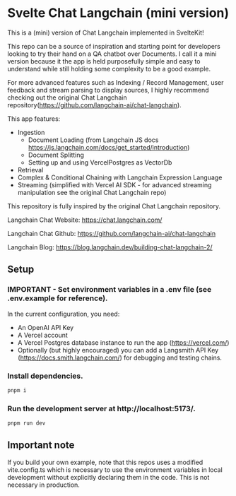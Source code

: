 # Svelte Chat Langchain (mini version)

This is a (mini) version of Chat Langchain implemented in SvelteKit!

This repo can be a source of inspiration and starting point for developers looking to try their hand on a QA chatbot over Documents.
I call it a mini version because it the app is held purposefully simple and easy to understand while still holding some complexity to be a good example.

For more advanced features such as Indexing / Record Management, user feedback and stream parsing to display sources, I highly recommend checking out the original Chat Langchain repository(https://github.com/langchain-ai/chat-langchain).

This app features:

- Ingestion
  - Document Loading (from Langchain JS docs https://js.langchain.com/docs/get_started/introduction)
  - Document Splitting
  - Setting up and using VercelPostgres as VectorDb
- Retrieval
- Complex & Conditional Chaining with Langchain Expression Language
- Streaming (simplified with Vercel AI SDK - for advanced streaming manipulation see the original Chat Langchain repo)

This repository is fully inspired by the original Chat Langchain repository.

Langchain Chat Website:
https://chat.langchain.com/

Langchain Chat Github:
https://github.com/langchain-ai/chat-langchain

Langchain Blog:
https://blog.langchain.dev/building-chat-langchain-2/

## Setup

### IMPORTANT - Set environment variables in a .env file (see .env.example for reference).

In the current configuration, you need:

- An OpenAI API Key
- A Vercel account
- A Vercel Postgres database instance to run the app (https://vercel.com/)
- Optionally (but highly encouraged) you can add a Langsmith API Key (https://docs.smith.langchain.com/) for debugging and testing chains.

### Install dependencies.

```sh
pnpm i
```

### Run the development server at http://localhost:5173/.

```sh
pnpm run dev
```

## Important note

If you build your own example, note that this repos uses a modified vite.config.ts which is necessary to use the environment variables in local development without explicitly declaring them in the code. This is not necessary in production.

